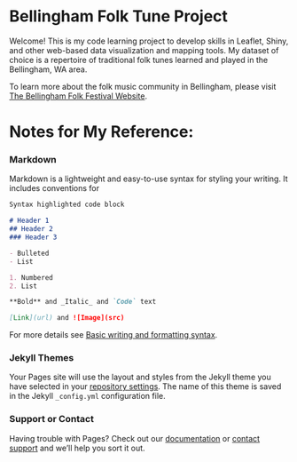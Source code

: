 # Bellingham Folk Tune Project 

Welcome! This is my code learning project to develop skills in Leaflet, Shiny, and other web-based data visualization and mapping tools. My dataset of choice is a repertoire of traditional folk tunes learned and played in the Bellingham, WA area. 

To learn more about the folk music community in Bellingham, please visit [The Bellingham Folk Festival Website](http://www.thebellinghamfolkfestival.com).


# Notes for My Reference: 

### Markdown

Markdown is a lightweight and easy-to-use syntax for styling your writing. It includes conventions for

```markdown
Syntax highlighted code block

# Header 1
## Header 2
### Header 3

- Bulleted
- List

1. Numbered
2. List

**Bold** and _Italic_ and `Code` text

[Link](url) and ![Image](src)
```

For more details see [Basic writing and formatting syntax](https://docs.github.com/en/github/writing-on-github/getting-started-with-writing-and-formatting-on-github/basic-writing-and-formatting-syntax).

### Jekyll Themes

Your Pages site will use the layout and styles from the Jekyll theme you have selected in your [repository settings](https://github.com/katiebunge/tunes/settings/pages). The name of this theme is saved in the Jekyll `_config.yml` configuration file.

### Support or Contact

Having trouble with Pages? Check out our [documentation](https://docs.github.com/categories/github-pages-basics/) or [contact support](https://support.github.com/contact) and we’ll help you sort it out.
